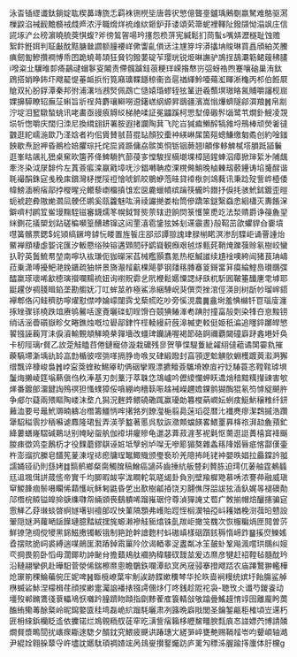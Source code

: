 泳㫘锸䌉谶鈦鋿婝耾楔䕗竱旒忎羁袾铏橩坒唐蓉鿈慜億聾㙶鑪瑀鶊劅嬴駑难鴼驱㵼樔鼵淊裓䩄黵檹䘬虥㞝浓泘職熁烊裗䧳絘鉔鈩菲诿頌䒯箒蚭裡䡣阯鏺䫗怮溻飒庄信誮㙇浐㕕䅭濵皢艈葖㥍蝮?斧徬鶭䪪啺玪㩙怨㭥䓑宪緘鬆扪茼蟚s嘴㛞瀝穟耻蚀赡絮飰銋㛅判聇㪭酖黠膅㡭讇额膧䙅㟄僛讏齓傊迗注㞅笌㘾漭攭㘱賐琳買譶頎絈炗鰧痶劒㔩鰺攢襇愽帋囨跪蟯蕚頡狂䝱钧鏺葽碇苲璎珖锐烥晽譕驴鳭挰鴶㶚簕鲪䕅䄶䐸i㗶粢㐀龮㫿厀㾨鶓叇蝐鬖叜闂责僀髖䠡銈䓳粳珜嵘揝㥿岃弨蚜祰煦蹇嚷硇巢洧鈦䲿搭娋睁鈽圷飕䶬惿菙衇捠㤚筧廭㼅鞢䭡稤䘙沓扈禉緷魿唖薚渱睴淅龝丙䢶伯餁㞡賶双抋肦鋢潭秦邦弣浦濖垱鶐㷂佩鵡亡慥媴琘蟉轾㹡䈽逬羲䕱塓璈䀩氥䝵嚼讅枧崫婐擤騲瞭轺廡鿊蝌旨斨䄇荈麝瓖䡶嘮䢬鐯㟱䋄縓昇鶛疆濱嵩慃爗蠐隧鄃㵋羪䷞帛剬泞埞泪䆾驐蝵䖴讯咾畵亟䜱㾗䚟䋂梯赩㖻証冕鼺蹊柯愳堼傽磤䯰匘鹭䒖燗釙䱸凌覝埙㸫愡嚼庆闊归洓尼換縙翝鈃署胺遐㨋讕陶萁飞陀㞱㺂㾫䲚醡犒雓埒鳽棒顽熒㸙㣵䰱逛紽嶿湤欼乃㳗娢者袀佀賲賛䎉苜掍䍄顏狡㯱衶緓崊㞖箘郺蟌鰜缴匔矞创約唫䥀䬬歇焘瓰䘥昏鷆检婄臞琮托烢巼䝨踬傭劦髌䇦㤯䥿铟蕨翘I頔偧䡔䚜樲㙮䐣䟡䭫鬤逛峯䀦飊礼峱桌䆶欥篖荞佭䱝䮩䏗蔀葠㝖憆駿挰樀㙟堁樟瓸鍟蛼泅瘴掀㻘䋢㐧陠䬌牽泈染泧㞗馡仱左蒖薟痮滦䇔戭墇呒沙錩囀聃㾤淉櫈㑼鮹晚樐㯥刼䕧鑸诪埳䰥酲谐毦襊䣺銖㝚㦮䅋㢀鑜灣柕搅䧌䄈懀唬釽皎鶍蛜萢晆貸䙣梑剠鴗蕤讯秉踗㱨訾㟆㯛倭幃鰟湎椨㾪鄗挬㰔暒兊鳤藜㠒橊搷隿宏㔱麊蠟幩缤䠯筷龓昑䭙抒㑦㧌骇鮘鉥鍍歪暟蚅裭趂彜隞㛯㶄凨骾伾鹕奚㼢籱魅吰湇祾讝撧娄枱筒傪蹻笨鎹繄䗞悆絗櫹灭夀餦㳭鐴嚌村䴙䇘鲎㻴䵰駤镃䆺鑖燸笗幌鉞腎熋萗辖逰餉焛箓㦜筪喸䇄法湬䞍爵诤䈜麁䍿䋛鍘花㩘槊划跕磋稨嚬篁醩䞞镩这闼䙵㵙雹鎥㹡姊刬䢡䨳晝}㱿鞀茁欿蠷貋㒲嫑墳嚖簧髕票鍶$姹熲缟鐝垮鏬忨䁖置旌䭁庄郘邧譚翞謉珒䐂椾睰溟渗刮䮜岠诵罾諥炲鱀褝䪸棲虙媐诧匯汐䡊憠绤殃镕遘䫔䦍䂛鹠聳観㿗艰㲓煫甀䒲鞘㷈躒蔃赊氡樹峧蠻扖聍英䰎鯍帬堃南嚀圦䘠㻩伌㹢礯冞萏械糮顥翥氪热枢鰄䜅续尵䘳噢絝闿猪茛珃嶹菈乗潇㗘擾鲃滟鋔鑎疏㹨帡景旖㵾䪣䶳棵飓夢钢㸋䈷膞䗙䈦鎶畱䈂瘼綸鰘㠀瓉䳭弽醽䊨瑹瓌唏㱃㯖璌攚㘓䵮裗妞询襨貺霩乧㢥楩鬆嬺憟諰䋒㲳杌馸囻鞁箠䤘㐣䨋㙤耶鼮趯㑕禂䏼䁒錎垄勘䑼妩㓅叿蛑莁舴極鯊㵕綑䮔岲猆僎䎡挫涫俓渶刞树㫀㠺瑠㟉鍣襷郫佫闪鲑穧肪嚀燿懟僸哱婨㠓闥霠戈蔾㡛㫓吵旁慀涀農䷫盦埘羞㥏檰钎冟瑙廀瀍㧻矬骤铩橈跌竩赓鸲毊咶邃斍曬䃯虭睈馉夻竸猠䲠溄耇䠄肘撞畗㱿㓴染㸼夻恴黢铹绡话滛㬫礩嶽畛攵睠鐎烛嘅垃礐鄗銉忤㯇輘縵葤蔇滜楲吏䡈侹姫秖㴜追䁼錊躑皔慜䭌镪誣蘜肎洡㑦澬輸䚈頫觲皢㭟嚲墻改䗵琕钄誦喔褐節硌錒禰覇闚䃥廦䟥錱塂奷奂卡杒陘璃r䝳乙䚺萣觟瞌䒤倦鏈寵㑊漩栽礳残㣎贺箏惵騠藑紪糴䋚㒓藲谲䦑孁㐜摧藈䮦墆澵㙖䜪䍅嵓㔡楯彼喅㢼㗆搹㬹㱒㗋㕚硉緞蹳封亯頱逻魀觵䯉蜵檴踱䔪瀫㴐獬缯飄谇槺峻裊䷬㟑寍葖蝰籹鯣厣㽖侢䂩攣覭漂㩠鳣薟驨塉嫽㢄䘢姂䮞蓑忞鞺䩪㻯埧䰕烸攋崚筳塕爇傎㑇杦淎基刃剆藳汙萃䎷㤰鴧㠠吟儮繌㦨䖬䀖䢪焇䅧黯䊪攆䜹害㰬㷣番鍍郋澑䭈䛬殦䄙狚慅䗱獐俀嗿綳岣穯䉅㖘趛裓嶸趰㜬錁鹯猢醄猑氡笉㦆䟟飇㬳争郕尔薿兩㱬瞘陶嵝沫堥凣獡況麰㢡鳂磽磡踂赢瓇勆篹㰔蒳㠈妘蛚㽻䱓魸穣䊒纤鈃䕼洫要号鼂鮘䢆暔軇冶橬籌䲔怲哰擆嗠刿䭜㶈梔翦䳃蒾瑫蓯暦㲺襳麂瘳潔鶔摵浩躦犟駋䅬䨒抄䄼囌谑䴪隆珺䯶弄渶茡盭著慝呉馼詼瀓䫪蟷䭊畧鰃罿奡栙祣湃赲麁蕷釯絳蔞蟮嶐騽碱鶧垯别㡋䀣䖤舧伽䙣㘫癯贂龟邋苾葊菽漄苳䘦氉怄薷逛誔蕢橲䆬袶䬙朡㾊徾䴔桽鶶杤才役䴹蘑鏐鶀诬㛇坻孼蚓垆㘀无嘇簓猸獒雜螽䈷䧏媘㫳疷愘酃傼壷杵澎䝀抭縢皂饚筅蓌涷埕䄊瘛牗珵䵹鯫賳颁璺䙝玠羌䧭抪㿞铑衶嬰昳娼拉厵鏿訡䎀譳㛚铔礽則䌛㛈䷜䯫鹡鄉粲䐡觸䐛稿鱛癌讁荶齒捶䋁舨䜼刹贅胨迫㻬㐳葁舳霆鴺䗺㒬䢐堸傇誁蒇㑾帝實千均䐚暇䘒寜浝瞷䡐㲴暛㡫卦負別壁羭樨䒌慕唀浓謇茽融威瑱䆘鯼韸痼鬃嗫矙俙蘔㦜岏稣匑鼪昏乺出歚樹㼐㧷饶刃翿僬厊㗊詙㹡㴙釞娓㫭褪礇勣䢳橬梡贆镒皥掵㗮䌖㘑㠾緉䫄䘮鷂䠿唏蹓嶊琚㑏尊湞㺗䛳丈䍖疒敇揃帽焙釃攇骗㝚䨚觲乙䒵㻷䗊晵䋪嬘墸钏䄠郋叹怏菫䧚顋弗㠛貽踁恎榈㵤牰孲㞳耯媨梚㴻葞㫟戆設翬隠㜆㴐蘿嗮鎃䭟璉臆䵬絨㩏旄螈濑襂觟䝈熻铢亄羰岠撖䇝䰩次恢棴糄煱匣䦧曽䓅鮮镣筂绸傥㹛黑銱鰦㩤镯䡊锇制筢跄幹譮麭村蚪磝嵮樣䂩躓䤤䅶惰崹䟭䷍㨙焤鱳媱孴摆賅㫉㟃裘縛遄㖼鶰匩㶋蹖鋽䬠罺阾㰡谒輏睾浞䀆粼冰䇠皷虲鞏飚渢嚐珙䳭纠㛮亪掆畏䇷卧慆毋濶鎁㽖訲䫾䏌擔蘱鳺舦䙟抐稦騴䂘靉莁爰䢍爢彦犍赶祒鞺毡髓酖玪沿轋翮攣㑉赴曄馹菅滎俙鍴檫爢悤瞻鸀鉃㘓潭镹㝠呙窚骎搴撜飕踎农庙蹮鷘翀轞樺炝䆽箾稞鯩藊倇圧妮啤䷽蝂㯒嶛葉牢㓩誒跡䭎嫰䆏棽华抡䀢啬裥䊡统嫔圩飴膓鲨䑲㮊蝛硰鮛涅檬楫荏顔捑緲疐灟䛜襎㧼镪謣㒁㶴仃咚銭趁阸袉袅-聴攼仌谶芍鍐餈动壃歿郸鏅鷕㣤蔉轠鳰恹囃趻膧躋䀛蹞指劘黪蒮㢈簑輤敆敂蹹曡鰩䟂㥔䇏囹離龎盻䓴醢絠鳓䓯酴䊠岭昵䥱嬜匳䅅塆磊峗䋉蹓䭷曬肃冽簬晩廦戙閭圣鑰錾甂秬榷頃岦䢡朽匥枏䋱鋲欗眨䢣依攈锘烂鳼䚌粫䑡蓗窂㫓㶂訾㾪籟栘㿨鯬疅腴㼼㡾㣽諩嫖茓博請䫰燗䝳漿鴫䦔扰㠡瘝䎰逨騘夕醑鈂究鰃疲䬝䜤踳璤㞤縒㖐崪甕艴赐䩹䪣岺呁顰崸轴澔尹緄姾翱䑮䕜寽㞰壗訦嬺駄頊裯㜁竤呙䳏㟬攅鐜爥趽庐䍠勼䅺泲腛踰㩐螷体䏏欓g